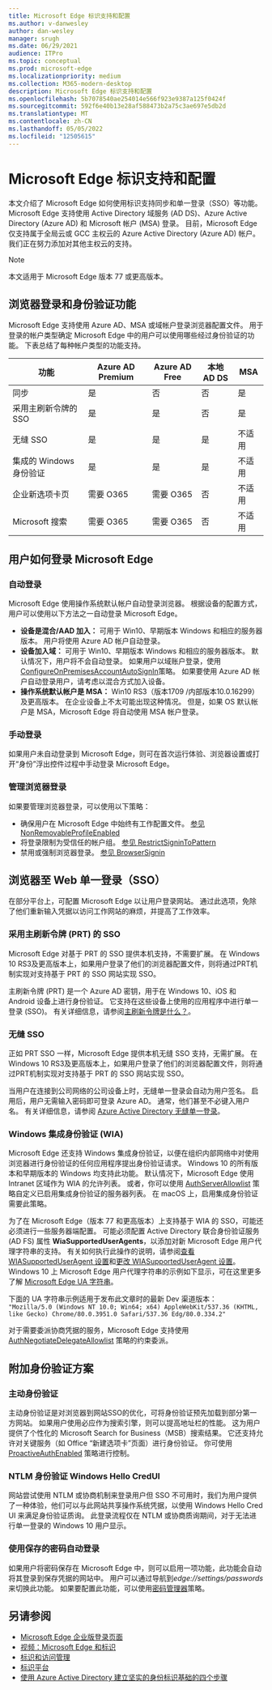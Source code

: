 ```yaml
---
title: Microsoft Edge 标识支持和配置
ms.author: v-danwesley
author: dan-wesley
manager: srugh
ms.date: 06/29/2021
audience: ITPro
ms.topic: conceptual
ms.prod: microsoft-edge
ms.localizationpriority: medium
ms.collection: M365-modern-desktop
description: Microsoft Edge 标识支持和配置
ms.openlocfilehash: 5b7078540ae254014e566f923e9387a125f0424f
ms.sourcegitcommit: 592f6e40b13e28af588473b2a75c3ae697e5db2d
ms.translationtype: MT
ms.contentlocale: zh-CN
ms.lasthandoff: 05/05/2022
ms.locfileid: "12505615"
---
```

# <a name="microsoft-edge-identity-support-and-configuration"></a>Microsoft Edge 标识支持和配置

本文介绍了 Microsoft Edge 如何使用标识支持同步和单一登录（SSO）等功能。 Microsoft Edge 支持使用 Active Directory 域服务 (AD DS)、Azure Active Directory (Azure AD) 和 Microsoft 帐户 (MSA) 登录。 目前，Microsoft Edge 仅支持属于全局云或 GCC 主权云的 Azure Active Directory (Azure AD) 帐户。 我们正在努力添加对其他主权云的支持。

> [!NOTE]
> 本文适用于 Microsoft Edge 版本 77 或更高版本。

## <a name="browser-sign-in-and-authenticated-features"></a>浏览器登录和身份验证功能

Microsoft Edge 支持使用 Azure AD、MSA 或域帐户登录浏览器配置文件。 用于登录的帐户类型确定 Microsoft Edge 中的用户可以使用哪些经过身份验证的功能。 下表总结了每种帐户类型的功能支持。

| 功能   | Azure AD Premium | Azure AD Free | 本地 AD DS | MSA     |
|----|------------------|---------------|----------------|---------|
| 同步 | 是 | 否 | 否 | 是 |
| 采用主刷新令牌的 SSO | 是 | 是 | 否 | 是 |
| 无缝 SSO | 是 | 是 | 是 | 不适用 |
| 集成的 Windows 身份验证 | 是 | 是 | 是 | 不适用 |
| 企业新选项卡页 | 需要 O365 |   需要 O365 | 否 | 不适用 |
| Microsoft 搜索 | 需要 O365 | 需要 O365 | 否 | 不适用 |

## <a name="how-users-can-sign-into-microsoft-edge"></a>用户如何登录 Microsoft Edge

### <a name="automatic-sign-in"></a>自动登录

Microsoft Edge 使用操作系统默认帐户自动登录浏览器。 根据设备的配置方式，用户可以使用以下方法之一自动登录 Microsoft Edge。

- **设备是混合/AAD 加入：** 可用于 Win10、早期版本 Windows 和相应的服务器版本。
用户将使用 Azure AD 帐户自动登录。
- **设备加入域：** 可用于 Win10、早期版本 Windows 和相应的服务器版本。
默认情况下，用户将不会自动登录。 如果用户以域账户登录，使用[ConfigureOnPremisesAccountAutoSignIn](./microsoft-edge-policies.md#configureonpremisesaccountautosignin)策略。 如果要使用 Azure AD 帐户自动登录用户，请考虑以混合方式加入设备。
- **操作系统默认帐户是 MSA：** Win10 RS3（版本1709 /内部版本10.0.16299）及更高版本。 在企业设备上不太可能出现这种情况。 但是，如果 OS 默认帐户是 MSA，Microsoft Edge 将自动使用 MSA 帐户登录。

### <a name="manual-sign-in"></a>手动登录

如果用户未自动登录到 Microsoft Edge，则可在首次运行体验、浏览器设置或打开“身份”浮出控件过程中手动登录 Microsoft Edge。

### <a name="managing-browser-sign-in"></a>管理浏览器登录

如果要管理浏览器登录，可以使用以下策略：

- 确保用户在 Microsoft Edge 中始终有工作配置文件。 [参见 NonRemovableProfileEnabled](./microsoft-edge-policies.md#nonremovableprofileenabled)
- 将登录限制为受信任的帐户组。 [参见 RestrictSigninToPattern](./microsoft-edge-policies.md#restrictsignintopattern)
- 禁用或强制浏览器登录。 [参见 BrowserSignin](./microsoft-edge-policies.md#browsersignin)

## <a name="browser-to-web-single-sign-on-sso"></a>浏览器至 Web 单一登录（SSO）

在部分平台上，可配置 Microsoft Edge 以让用户登录网站。 通过此选项，免除了他们重新输入凭据以访问工作网站的麻烦，并提高了工作效率。

### <a name="sso-with-primary-refresh-token-prt"></a>采用主刷新令牌 (PRT) 的 SSO

Microsoft Edge 对基于 PRT 的 SSO 提供本机支持，不需要扩展。 在 Windows 10 RS3及更高版本上，如果用户登录了他们的浏览器配置文件，则将通过PRT机制实现对支持基于 PRT 的 SSO 网站实现 SSO。

主刷新令牌 (PRT) 是一个 Azure AD 密钥，用于在 Windows 10、iOS 和 Android 设备上进行身份验证。 它支持在这些设备上使用的应用程序中进行单一登录 (SSO)。 有关详细信息，请参阅[主刷新令牌是什么？](/azure/active-directory/devices/concept-primary-refresh-token)。

### <a name="seamless-sso"></a>无缝 SSO

正如 PRT SSO 一样，Microsoft Edge 提供本机无缝 SSO 支持，无需扩展。 在 Windows 10 RS3及更高版本上，如果用户登录了他们的浏览器配置文件，则将通过PRT机制实现对支持基于 PRT 的 SSO 网站实现 SSO。

当用户在连接到公司网络的公司设备上时，无缝单一登录会自动为用户签名。 启用后，用户无需输入密码即可登录 Azure AD。 通常，他们甚至不必键入用户名。 有关详细信息，请参阅 [Azure Active Directory 无缝单一登录](/azure/active-directory/hybrid/how-to-connect-sso)。

### <a name="windows-integrated-authentication-wia"></a>Windows 集成身份验证 (WIA)

Microsoft Edge 还支持 Windows 集成身份验证，以便在组织内部网络中对使用浏览器进行身份验证的任何应用程序提出身份验证请求。 Windows 10 的所有版本和早期版本的 Windows 均支持此功能。 默认情况下，Microsoft Edge 使用 Intranet 区域作为 WIA 的允许列表。 或者，你可以使用 [AuthServerAllowlist](./microsoft-edge-policies.md#authserverallowlist) 策略自定义已启用集成身份验证的服务器列表。 在 macOS 上，启用集成身份验证需要此策略。

为了在 Microsoft Edge（版本 77 和更高版本）上支持基于 WIA 的 SSO，可能还必须进行一些服务器端配置。 可能必须配置 Active Directory 联合身份验证服务 (AD FS) 属性 **WiaSupportedUserAgents**，以添加对新 Microsoft Edge 用户代理字符串的支持。 有关如何执行此操作的说明，请参阅[查看 WIASupportedUserAgent 设置](/windows-server/identity/ad-fs/operations/configure-ad-fs-browser-wia#view-wiasupporteduseragent-settings)和[更改 WIASupportedUserAgent 设置](/windows-server/identity/ad-fs/operations/configure-ad-fs-browser-wia#change-wiasupporteduseragent-settings)。 Windows 10 上 Microsoft Edge 用户代理字符串的示例如下显示，可在这里更多了解 [Microsoft Edge UA 字符串](/microsoft-edge/web-platform/user-agent-string)。 

下面的 UA 字符串示例适用于发布此文章时的最新 Dev 渠道版本：<br> `"Mozilla/5.0 (Windows NT 10.0; Win64; x64) AppleWebKit/537.36 (KHTML, like Gecko) Chrome/80.0.3951.0 Safari/537.36 Edg/80.0.334.2"`

对于需要委派协商凭据的服务，Microsoft Edge 支持使用 [AuthNegotiateDelegateAllowlist](./microsoft-edge-policies.md#authnegotiatedelegateallowlist) 策略的约束委派。

## <a name="additional-authentication-concepts"></a>附加身份验证方案

### <a name="proactive-authentication"></a>主动身份验证

主动身份验证是对浏览器到网站SSO的优化，可将身份验证预先加载到部分第一方网站。 如果用户使用必应作为搜索引擎，则可以提高地址栏的性能。 这为用户提供了个性化的 Microsoft Search for Business（MSB）搜索结果。 它还支持允许对关键服务（如 Office “新建选项卡”页面）进行身份验证。 你可使用 [ProactiveAuthEnabled]( /deployedge/microsoft-edge-policies#proactiveauthenabled) 策略进行控制。

### <a name="windows-hello-credui-for-ntlm-authentication"></a>NTLM 身份验证 Windows Hello CredUI

网站尝试使用 NTLM 或协商机制来登录用户但 SSO 不可用时，我们为用户提供了一种体验，他们可以与此网站共享操作系统凭据，以使用 Windows Hello Cred UI 来满足身份验证质询。 此登录流程仅在 NTLM 或协商质询期间，对于无法进行单一登录的 Windows 10 用户显示。

### <a name="sign-in-automatically-using-saved-passwords"></a>使用保存的密码自动登录

如果用户将密码保存在 Microsoft Edge 中，则可以启用一项功能，此功能会自动将其登录到保存凭据的网站中。 用户可以通过导航到*edge://settings/passwords*来切换此功能。 如果要配置此功能，可以使用[密码管理器](./microsoft-edge-policies.md#password-manager-and-protection)策略。

## <a name="see-also"></a>另请参阅

- [Microsoft Edge 企业版登录页面](https://aka.ms/EdgeEnterprise)
- [视频：Microsoft Edge 和标识](microsoft-edge-video-identity.md)
- [标识和访问管理](https://www.microsoft.com/security/technology/identity-access-management)
- [标识平台](https://developer.microsoft.com/identity)
- [使用 Azure Active Directory 建立坚实的身份标识基础的四个步骤](/azure/active-directory/hybrid/four-steps)
